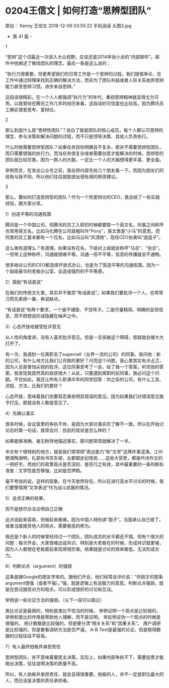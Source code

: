 # 0204王信文 | 如何打造“思辨型团队”
原创：
Kenny
王信文
2018-12-06 03:55:22
手机阅读
头图3.jpg



- 第 41 篇 -



1


“思辨”这个词最近一次进入大众视野，应该还是2014年张小龙的“内部邮件”。邮件中他阐述了微信团队的理念，最后一条是这么说的：

“执行力很重要，但更希望我们的日常工作是一个思辨的过程。我们提倡争论，在工作中通过辩理来找到正确的解决方法，而非为了团队利益或者人际关系放弃思辨能力甚至思辨习惯。进步来自思辨。”

这段话很精彩。在一个人人都强调“执行力”的年代，重视思辨精神就显得尤为可贵。以我曾经在腾讯工作几年的经历来看，这段话的可信度也比较高，因为腾讯员工确实很爱思考、爱辩论。



2



那么到底什么是“思辨性团队”？说白了就是团队的核心成员，每个人都认可思辨的理念、参与决策和解决问题的过程，而不只是领导决策、其他人负责执行。

什么时候需要思辨型团队？如果任务目标明确且不复杂，那并不需要思辨型团队，而只需要很强的执行力。而当任务很复杂或者需要创意才能解决的时候，思辨型的团队就比较厉害。因为一群人的大脑，一定比一个人的大脑想得更丰富、更全面。

举例而言，在发出公众号之前，我会把内容先给几个朋友看一下。而因为朋友们的视角与我不同，所以他们往往就能提出很有用的修改建议。



3



那么，要如何打造思辨型的团队？作为一个热爱辩论的CEO，我总结了一些实践经验，跟大家分享。



1）创造平等的沟通氛围

腾讯是一个中国公司，但腾讯的员工入职的时候都要取一个英文名，同事之间称呼也常用英文名。比如马化腾在公司就被叫作“Pony”，英文里是“小马”的意思。而阿里的员工基本都有一个花名，比如马云叫“风清扬”，现任CEO张勇叫“逍遥子”。

这么做有道理么？有道理。如果没有花名，下级对上级就会称呼“马总”、“张总”。一但带上这种称呼，沟通就很难平等。沟通一但不平等，信息的传播就会不通畅。


很多硅谷公司的CEO都选择开放式办公，也是为了营造平等的沟通氛围。因为一个超级豪华的老板办公室，会造成强烈的不平等感。


2）鼓励“有话直说”

在我们的传统文化里，其实并不推崇“有话直说”。如果我们要批评一个人，也常常习惯先表扬一番，再说缺点。

“有话直说”有两个要求，一个是不铺垫、不饶弯子。二是尽量精简、明确的呈现信息，而不把想说的话隐藏在噪声之中。



3）心态开放地接受批评意见

从人性的角度讲，没有人喜欢批评意见。但是一旦突破这个障碍，思路就会被大大打开了。

有一次，我遇到一位离职去了supercell（业界一流的公司）的同事。我问他：新的公司，有什么地方比我们公司做的更好？问完这个问题，我心里其实有点忐忑，因为人总是害怕尖锐的批评。这位同事思考了一会，给了我一个答案。听完他的答案，我发现我竟然真的收获很大！从此，只要遇到离职的前同事，我必问这个问题。不仅如此，我还让所有入职满半年的同学回答：你之前的公司，有什么工具、流程、方法，比我们的更好？

心态开放，意味着我们也要容忍某些明显错误的意见。因为如果我们对错误意见施予打压，那就没有人敢提意见了。



4）先确认事实

很多时候，会议室里的争执不休，是因为大家对事实的了解不一致。所以在开始讨论后的第一句话，我常会问：目前的现状是怎么样的？

如果能够准确、毫无粉饰地描述事实，那问题常常就解决了一半。

中文有个很特别的地方，就是我们常常把“表达能力”和“文学”这两件事混淆。江州祭酒陶渊明，礼部尚书苏东坡，左都御史纪晓岚……这些大官吏，都是吟诗作文的一把好手。而他们的政策观点是否深刻、是否行之有效，其中最重要的一条判断标准是：文学性是否够强，比如是否押韵。

毫不夸张的说，这样的现象，在今天依然存在。所以在进行高水平讨论的时候，我们要警惕用“文学表述”作为战斗武器的情况。



5）追求正确的结果，

而不是想尽办法证明自己正确

这点说起来容易，但做起来极难。因为中国人特别讲“面子”。当面承认自己错了，或者当面接受他人的观点，需要极高的修为。

我还是个新人的时候曾经待过一个团队，团队成员的水平都还不错。但有个很大的问题：每次开会，大家很难达成共识。特别是大老板在的时候，形成共识就更难，因为人人都想在老板面前表现得很厉害。结果就是讨论的效率极低，无法形成合力。



6）判断论点（argument）的强弱

这条是跟Google的朋友学来的。跟他们开会，他们经常会评价说：“你刚才的那条argument很强（或者不强）。”强，就是逻辑上有说服力的意思。判断论点强弱，就是在尝试接受对方的观点，可以形成很好的讨论和互动。

举例说一些论证方法的强弱。（以下一段可以跳过）

类比论证是最弱的，特别是类比不恰当的时候。
举例证明一个观点是比较弱的。举例和类比的作用是帮助他人理解，而不是证明。
举反例证伪一个观点的时候是很强的。
统计数据是比较强的，但是要分清“相关关系”和“因果关系”。
用户调研是比较强的，但是要看调研方法是否严谨。
A-B Test是最强的论证，但是取得数据的过程往往不容易。



7）有人最终拍板并承担责任

思辨型团队，并不意味着要民主决策。实际上，如果内部争执不下，需要投票才能做出决策，往往说明决策的质量不高。

所以，有人拍板并承担责任，就会显得很重要。拍板的人，并不一定是职位最大的人，而应该是决策的责任承担者。

